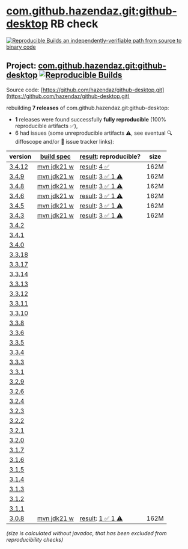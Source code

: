 [com.github.hazendaz.git:github-desktop](https://central.sonatype.com/artifact/com.github.hazendaz.git/github-desktop/versions) RB check
=======

[![Reproducible Builds](https://reproducible-builds.org/images/logos/rb.svg) an independently-verifiable path from source to binary code](https://reproducible-builds.org/)

## Project: [com.github.hazendaz.git:github-desktop](https://central.sonatype.com/artifact/com.github.hazendaz.git/github-desktop/versions) [![Reproducible Builds](https://img.shields.io/endpoint?url=https://raw.githubusercontent.com/jvm-repo-rebuild/reproducible-central/master/content/com/github/hazendaz/git/github-desktop/badge.json)](https://github.com/jvm-repo-rebuild/reproducible-central/blob/master/content/com/github/hazendaz/git/github-desktop/README.md)

Source code: [https://github.com/hazendaz/github-desktop.git](https://github.com/hazendaz/github-desktop.git)

rebuilding **7 releases** of com.github.hazendaz.git:github-desktop:
- **1** releases were found successfully **fully reproducible** (100% reproducible artifacts :white_check_mark:),
- 6 had issues (some unreproducible artifacts :warning:, see eventual :mag: diffoscope and/or :memo: issue tracker links):

| version | [build spec](/BUILDSPEC.md) | [result](https://reproducible-builds.org/docs/jvm/): reproducible? | size |
| -- | --------- | ------ | -- |
| [3.4.12](https://central.sonatype.com/artifact/com.github.hazendaz.git/github-desktop/3.4.12/pom) | [mvn jdk21 w](github-desktop-3.4.12.buildspec) | [result](github-desktop-3.4.12.buildinfo): [4 :white_check_mark: ](github-desktop-3.4.12.buildcompare) | 162M |
| [3.4.9](https://central.sonatype.com/artifact/com.github.hazendaz.git/github-desktop/3.4.9/pom) | [mvn jdk21 w](github-desktop-3.4.9.buildspec) | [result](github-desktop-3.4.9.buildinfo): [3 :white_check_mark:  1 :warning:](github-desktop-3.4.9.buildcompare) | 162M |
| [3.4.8](https://central.sonatype.com/artifact/com.github.hazendaz.git/github-desktop/3.4.8/pom) | [mvn jdk21 w](github-desktop-3.4.8.buildspec) | [result](github-desktop-3.4.8.buildinfo): [3 :white_check_mark:  1 :warning:](github-desktop-3.4.8.buildcompare) | 162M |
| [3.4.6](https://central.sonatype.com/artifact/com.github.hazendaz.git/github-desktop/3.4.6/pom) | [mvn jdk21 w](github-desktop-3.4.6.buildspec) | [result](github-desktop-3.4.6.buildinfo): [3 :white_check_mark:  1 :warning:](github-desktop-3.4.6.buildcompare) | 162M |
| [3.4.5](https://central.sonatype.com/artifact/com.github.hazendaz.git/github-desktop/3.4.5/pom) | [mvn jdk21 w](github-desktop-3.4.5.buildspec) | [result](github-desktop-3.4.5.buildinfo): [3 :white_check_mark:  1 :warning:](github-desktop-3.4.5.buildcompare) | 162M |
| [3.4.3](https://central.sonatype.com/artifact/com.github.hazendaz.git/github-desktop/3.4.3/pom) | [mvn jdk21 w](github-desktop-3.4.3.buildspec) | [result](github-desktop-3.4.3.buildinfo): [3 :white_check_mark:  1 :warning:](github-desktop-3.4.3.buildcompare) | 162M |
| [3.4.2](https://central.sonatype.com/artifact/com.github.hazendaz.git/github-desktop/3.4.2/pom) | | | |
| [3.4.1](https://central.sonatype.com/artifact/com.github.hazendaz.git/github-desktop/3.4.1/pom) | | | |
| [3.4.0](https://central.sonatype.com/artifact/com.github.hazendaz.git/github-desktop/3.4.0/pom) | | | |
| [3.3.18](https://central.sonatype.com/artifact/com.github.hazendaz.git/github-desktop/3.3.18/pom) | | | |
| [3.3.17](https://central.sonatype.com/artifact/com.github.hazendaz.git/github-desktop/3.3.17/pom) | | | |
| [3.3.14](https://central.sonatype.com/artifact/com.github.hazendaz.git/github-desktop/3.3.14/pom) | | | |
| [3.3.13](https://central.sonatype.com/artifact/com.github.hazendaz.git/github-desktop/3.3.13/pom) | | | |
| [3.3.12](https://central.sonatype.com/artifact/com.github.hazendaz.git/github-desktop/3.3.12/pom) | | | |
| [3.3.11](https://central.sonatype.com/artifact/com.github.hazendaz.git/github-desktop/3.3.11/pom) | | | |
| [3.3.10](https://central.sonatype.com/artifact/com.github.hazendaz.git/github-desktop/3.3.10/pom) | | | |
| [3.3.8](https://central.sonatype.com/artifact/com.github.hazendaz.git/github-desktop/3.3.8/pom) | | | |
| [3.3.6](https://central.sonatype.com/artifact/com.github.hazendaz.git/github-desktop/3.3.6/pom) | | | |
| [3.3.5](https://central.sonatype.com/artifact/com.github.hazendaz.git/github-desktop/3.3.5/pom) | | | |
| [3.3.4](https://central.sonatype.com/artifact/com.github.hazendaz.git/github-desktop/3.3.4/pom) | | | |
| [3.3.3](https://central.sonatype.com/artifact/com.github.hazendaz.git/github-desktop/3.3.3/pom) | | | |
| [3.3.1](https://central.sonatype.com/artifact/com.github.hazendaz.git/github-desktop/3.3.1/pom) | | | |
| [3.2.9](https://central.sonatype.com/artifact/com.github.hazendaz.git/github-desktop/3.2.9/pom) | | | |
| [3.2.6](https://central.sonatype.com/artifact/com.github.hazendaz.git/github-desktop/3.2.6/pom) | | | |
| [3.2.4](https://central.sonatype.com/artifact/com.github.hazendaz.git/github-desktop/3.2.4/pom) | | | |
| [3.2.3](https://central.sonatype.com/artifact/com.github.hazendaz.git/github-desktop/3.2.3/pom) | | | |
| [3.2.2](https://central.sonatype.com/artifact/com.github.hazendaz.git/github-desktop/3.2.2/pom) | | | |
| [3.2.1](https://central.sonatype.com/artifact/com.github.hazendaz.git/github-desktop/3.2.1/pom) | | | |
| [3.2.0](https://central.sonatype.com/artifact/com.github.hazendaz.git/github-desktop/3.2.0/pom) | | | |
| [3.1.7](https://central.sonatype.com/artifact/com.github.hazendaz.git/github-desktop/3.1.7/pom) | | | |
| [3.1.6](https://central.sonatype.com/artifact/com.github.hazendaz.git/github-desktop/3.1.6/pom) | | | |
| [3.1.5](https://central.sonatype.com/artifact/com.github.hazendaz.git/github-desktop/3.1.5/pom) | | | |
| [3.1.4](https://central.sonatype.com/artifact/com.github.hazendaz.git/github-desktop/3.1.4/pom) | | | |
| [3.1.3](https://central.sonatype.com/artifact/com.github.hazendaz.git/github-desktop/3.1.3/pom) | | | |
| [3.1.2](https://central.sonatype.com/artifact/com.github.hazendaz.git/github-desktop/3.1.2/pom) | | | |
| [3.1.1](https://central.sonatype.com/artifact/com.github.hazendaz.git/github-desktop/3.1.1/pom) | | | |
| [3.0.8](https://central.sonatype.com/artifact/com.github.hazendaz.git/github-desktop/3.0.8/pom) | [mvn jdk21 w](github-desktop-3.0.8.buildspec) | [result](github-desktop-3.0.8.buildinfo): [1 :white_check_mark:  1 :warning:](github-desktop-3.0.8.buildcompare) | 162M |

<i>(size is calculated without javadoc, that has been excluded from reproducibility checks)</i>
